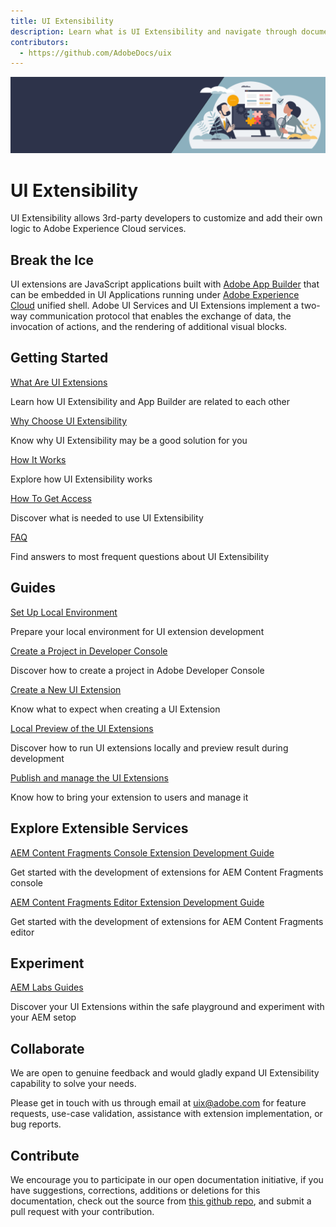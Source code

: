 ```yaml
---
title: UI Extensibility
description: Learn what is UI Extensibility and navigate through documentation 
contributors:
  - https://github.com/AdobeDocs/uix
---
```



<Hero slots="image, heading, text" background="70,76,98"/>

![](banner.png)

# UI Extensibility

UI Extensibility allows 3rd-party developers to customize and add their own logic to Adobe Experience Cloud services.

## Break the Ice

UI extensions are JavaScript applications built with [Adobe App Builder](https://developer.adobe.com/app-builder/docs/overview/) that can be embedded in UI Applications running under [Adobe Experience Cloud](https://experience.adobe.com/) unified shell. Adobe UI Services and UI Extensions implement a two-way communication protocol that enables the exchange of data, the invocation of actions, and the rendering of additional visual blocks.

<DiscoverBlock slots="heading, link, text"/>

## Getting Started

[What Are UI Extensions](getting-started/app-builder)

Learn how UI Extensibility and App Builder are related to each other

<DiscoverBlock slots="link, text"/>

[Why Choose UI Extensibility](getting-started/reason)

Know why UI Extensibility may be a good solution for you

<DiscoverBlock slots="link, text"/>

[How It Works](getting-started/design)

Explore how UI Extensibility works

<DiscoverBlock slots="link, text"/>

[How To Get Access](getting-started/get-access)

Discover what is needed to use UI Extensibility

<DiscoverBlock slots="link, text"/>

[FAQ](getting-started/faq)

Find answers to most frequent questions about UI Extensibility

<DiscoverBlock slots="heading, link, text"/>

## Guides

[Set Up Local Environment](guides/local-environment)

Prepare your local environment for UI extension development

<DiscoverBlock slots="link, text"/>

[Create a Project in Developer Console](guides/creating-project-in-dev-console)

Discover how to create a project in Adobe Developer Console

<DiscoverBlock slots="link, text"/>

[Create a New UI Extension](guides/development-flow)
    
Know what to expect when creating a UI Extension

<DiscoverBlock slots="link, text"/>

[Local Preview of the UI Extensions](guides/preview-extension-locally)

Discover how to run UI extensions locally and preview result during development

<DiscoverBlock slots="link, text"/>

[Publish and manage the UI Extensions](guides/publication)
    
Know how to bring your extension to users and manage it

<DiscoverBlock slots="heading, link, text"/>

## Explore Extensible Services

[AEM Content Fragments Console Extension Development Guide](services/aem-cf-console-admin/)

Get started with the development of extensions for AEM Content Fragments console

<DiscoverBlock slots="link, text"/>

[AEM Content Fragments Editor Extension Development Guide](services/aem-cf-editor/)

Get started with the development of extensions for AEM Content Fragments editor

<DiscoverBlock slots="heading, link, text"/>

## Experiment

[AEM Labs Guides](aem-labs/)

Discover your UI Extensions within the safe playground and experiment with your AEM setop

## Collaborate

We are open to genuine feedback and would gladly expand UI Extensibility capability to solve your needs.

Please get in touch with us through email at uix@adobe.com for feature requests, use-case validation, assistance with extension implementation, or bug reports.

## Contribute

We encourage you to participate in our open documentation initiative, if you have suggestions, corrections, additions or deletions for this documentation, check out the source from [this github repo](https://github.com/AdobeDocs/uix), and submit a pull request with your contribution.
